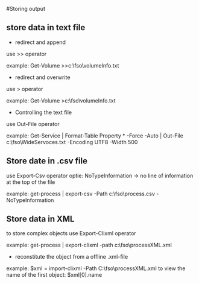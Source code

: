 #Storing output

## store data in text file

* redirect and append

use >> operator

example: Get-Volume >>c:\fso\volumeInfo.txt

* redirect and overwrite

use > operator

example: Get-Volume >c:\fso\volumeInfo.txt

* Controlling the text file
 
 use Out-File operator
 
 example: Get-Service | Format-Table Property * -Force -Auto | Out-File c:\fso\WideServoces.txt -Encoding UTF8 -Width 500

## Store date in .csv file

use Export-Csv operator 
	 optie: NoTypeInformation -> no line of information at the top of the file

example: get-process | export-csv -Path c:\fso\process.csv -NoTypeInformation

## Store data in XML
to store complex objects
use Export-Clixml operator

example: get-process | export-clixml -path c:\fso\processXML.xml

* reconstitute the object from a offline .xml-file

example: $xml = import-clixml -Path C:\fso\processXML.xml
to view the name of the first object:
$xml[0].name



